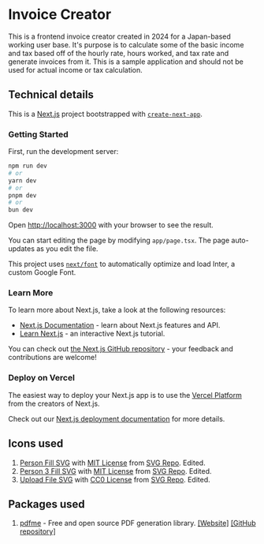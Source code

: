 # Invoice Creator

This is a frontend invoice creator created in 2024 for a Japan-based working user base. It's purpose is to calculate some of the basic income and tax based off of the hourly rate, hours worked, and tax rate and generate invoices from it. This is a sample application and should not be used for actual income or tax calculation.

## Technical details

This is a [Next.js](https://nextjs.org/) project bootstrapped with [`create-next-app`](https://github.com/vercel/next.js/tree/canary/packages/create-next-app).

### Getting Started

First, run the development server:

```bash
npm run dev
# or
yarn dev
# or
pnpm dev
# or
bun dev
```

Open [http://localhost:3000](http://localhost:3000) with your browser to see the result.

You can start editing the page by modifying `app/page.tsx`. The page auto-updates as you edit the file.

This project uses [`next/font`](https://nextjs.org/docs/basic-features/font-optimization) to automatically optimize and load Inter, a custom Google Font.

### Learn More

To learn more about Next.js, take a look at the following resources:

- [Next.js Documentation](https://nextjs.org/docs) - learn about Next.js features and API.
- [Learn Next.js](https://nextjs.org/learn) - an interactive Next.js tutorial.

You can check out [the Next.js GitHub repository](https://github.com/vercel/next.js/) - your feedback and contributions are welcome!

### Deploy on Vercel

The easiest way to deploy your Next.js app is to use the [Vercel Platform](https://vercel.com/new?utm_medium=default-template&filter=next.js&utm_source=create-next-app&utm_campaign=create-next-app-readme) from the creators of Next.js.

Check out our [Next.js deployment documentation](https://nextjs.org/docs/deployment) for more details.

## Icons used

1. [Person Fill SVG](https://www.svgrepo.com/svg/436843/person-fill) with [MIT License](https://www.svgrepo.com/page/licensing/#MIT) from [SVG Repo](https://www.svgrepo.com/). Edited.
2. [Person 3 Fill SVG](https://www.svgrepo.com/svg/436838/person-3-fill) with [MIT License](https://www.svgrepo.com/page/licensing/#MIT) from [SVG Repo](https://www.svgrepo.com/). Edited.
3. [Upload File SVG](https://www.svgrepo.com/svg/15583/upload-file) with [CC0 License](https://www.svgrepo.com/page/licensing/#CC0) from [SVG Repo](https://www.svgrepo.com/). Edited.

## Packages used

1. [pdfme](https://pdfme.com/) - Free and open source PDF generation library. [[Website]](https://pdfme.com/) [[GitHub repository]](https://github.com/pdfme/pdfme)
